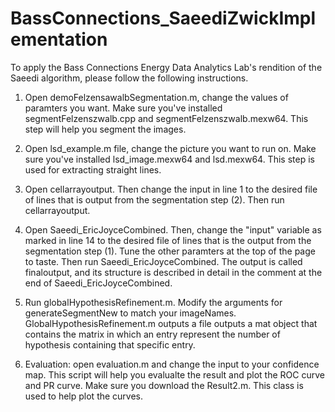 # BassConnections_SaeediZwickImplementation
To apply the Bass Connections Energy Data Analytics Lab's rendition of the Saeedi algorithm, please follow the following instructions.  

1. Open demoFelzensawalbSegmentation.m, change the values of paramters you want. Make sure you've installed segmentFelzenszwalb.cpp and segmentFelzenszwalb.mexw64. This step will help you segment the images.

2. Open lsd_example.m file, change the picture you want to run on. Make sure you've installed lsd_image.mexw64 and lsd.mexw64. This step is used for extracting straight lines.

3. Open cellarrayoutput. Then change the input in line 1 to the desired file of 
lines that is output from the segmentation step (2). Then run cellarrayoutput.


4. Open Saeedi_EricJoyceCombined. Then, change the "input" variable as marked in line 14 to 
the desired file of lines that is the output from the segmentation step (1).
Tune the other paramters at the top of the page to taste. Then run 
Saeedi_EricJoyceCombined. The output is called finaloutput, and its structure
is described in detail in the comment at the end of Saeedi_EricJoyceCombined.


5. Run globalHypothesisRefinement.m. Modify the arguments for generateSegmentNew to match your imageNames. GlobalHypothesisRefinement.m outputs a file outputs a mat object that contains the matrix in which an entry represent the number of hypothesis containing that specific entry. 


6. Evaluation: open evaluation.m and change the input to your confidence map. This script will help you evalualte the result and plot the ROC curve and PR curve. Make sure you download the Result2.m. This class is used to help plot the curves.



